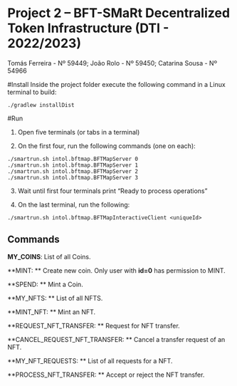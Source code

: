 # Project 2 – BFT-SMaRt Decentralized Token Infrastructure (DTI - 2022/2023)

Tomás Ferreira - Nº 59449; João Rolo - Nº 59450; Catarina Sousa - Nº 54966

#Install 
Inside the project folder execute the following command in a Linux terminal to build:

```
./gradlew installDist
```

#Run
1) Open five terminals (or tabs in a terminal)

2) On the first four, run the following commands (one on each):

```
./smartrun.sh intol.bftmap.BFTMapServer 0
./smartrun.sh intol.bftmap.BFTMapServer 1
./smartrun.sh intol.bftmap.BFTMapServer 2
./smartrun.sh intol.bftmap.BFTMapServer 3
```
3) Wait until first four terminals print “Ready to process operations”

4) On the last terminal, run the following:

```
./smartrun.sh intol.bftmap.BFTMapInteractiveClient <uniqueId>
```
  
## Commands
**MY_COINS**: List of all Coins.

**MINT: ** Create new coin. 
Only user with **id=0** has permission to MINT.

**SPEND: ** Mint a Coin.

**MY_NFTS: ** List of all NFTS.

**MINT_NFT: ** Mint an NFT.

**REQUEST_NFT_TRANSFER: ** Request for NFT transfer.

**CANCEL_REQUEST_NFT_TRANSFER: ** Cancel a transfer request of an NFT.

**MY_NFT_REQUESTS: ** List of all requests for a NFT.

**PROCESS_NFT_TRANSFER: ** Accept or reject the NFT transfer.

